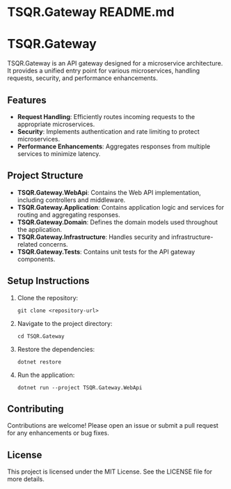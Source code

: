# TSQR.Gateway README.md

# TSQR.Gateway

TSQR.Gateway is an API gateway designed for a microservice architecture. It provides a unified entry point for various microservices, handling requests, security, and performance enhancements.

## Features

- **Request Handling**: Efficiently routes incoming requests to the appropriate microservices.
- **Security**: Implements authentication and rate limiting to protect microservices.
- **Performance Enhancements**: Aggregates responses from multiple services to minimize latency.

## Project Structure

- **TSQR.Gateway.WebApi**: Contains the Web API implementation, including controllers and middleware.
- **TSQR.Gateway.Application**: Contains application logic and services for routing and aggregating responses.
- **TSQR.Gateway.Domain**: Defines the domain models used throughout the application.
- **TSQR.Gateway.Infrastructure**: Handles security and infrastructure-related concerns.
- **TSQR.Gateway.Tests**: Contains unit tests for the API gateway components.

## Setup Instructions

1. Clone the repository:
   ```
   git clone <repository-url>
   ```

2. Navigate to the project directory:
   ```
   cd TSQR.Gateway
   ```

3. Restore the dependencies:
   ```
   dotnet restore
   ```

4. Run the application:
   ```
   dotnet run --project TSQR.Gateway.WebApi
   ```

## Contributing

Contributions are welcome! Please open an issue or submit a pull request for any enhancements or bug fixes.

## License

This project is licensed under the MIT License. See the LICENSE file for more details.